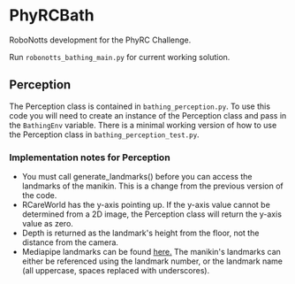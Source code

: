 # PhyRCBath
RoboNotts development for the PhyRC Challenge.

Run `robonotts_bathing_main.py` for current working solution. 

## Perception
The Perception class is contained in `bathing_perception.py`. To use this code you will need to create an instance of the Perception class and pass in the `BathingEnv` variable. There is a minimal working version of how to use the Perception class in `bathing_perception_test.py`.

### Implementation notes for Perception 
- You must call generate_landmarks() before you can access the landmarks of the manikin. This is a change from the previous version of the code. 
- RCareWorld has the y-axis pointing up. If the y-axis value cannot be determined from a 2D image, the Perception class will return the y-axis value as zero.
- Depth is returned as the landmark's height from the floor, not the distance from the camera.
- Mediapipe landmarks can be found [here.](https://ai.google.dev/edge/mediapipe/solutions/vision/pose_landmarker) The manikin's landmarks can either be referenced using the landmark number, or the landmark name (all uppercase, spaces replaced with underscores). 
